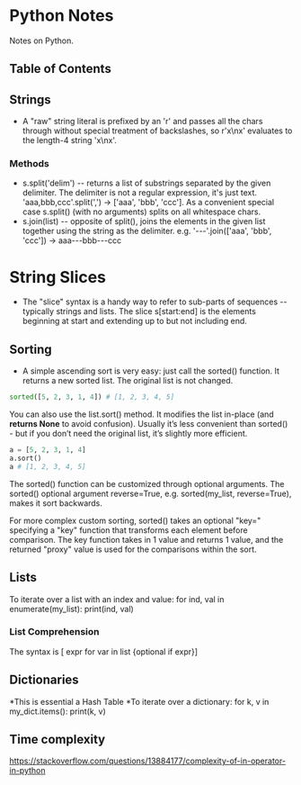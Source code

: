 # Python Notes

Notes on Python.

## Table of Contents



## Strings
* A "raw" string literal is prefixed by an 'r' and passes all the chars through without special treatment of backslashes, so r'x\nx' evaluates to the length-4 string 'x\nx'.

### Methods
* s.split('delim') -- returns a list of substrings separated by the given delimiter. The delimiter is not a regular expression, it's just text. 'aaa,bbb,ccc'.split(',') -> ['aaa', 'bbb', 'ccc']. As a convenient special case s.split() (with no arguments) splits on all whitespace chars.
* s.join(list) -- opposite of split(), joins the elements in the given list together using the string as the delimiter. e.g. '---'.join(['aaa', 'bbb', 'ccc']) -> aaa---bbb---ccc

# String Slices
* The "slice" syntax is a handy way to refer to sub-parts of sequences -- typically strings and lists. The slice s[start:end] is the elements beginning at start and extending up to but not including end.

## Sorting
* A simple ascending sort is very easy: just call the sorted() function. It returns a new sorted list.  The original list is not changed.

```python
sorted([5, 2, 3, 1, 4]) # [1, 2, 3, 4, 5]
```

You can also use the list.sort() method. It modifies the list in-place (and **returns None** to avoid confusion). Usually it’s less convenient than sorted() - but if you don’t need the original list, it’s slightly more efficient.

```python
a = [5, 2, 3, 1, 4]
a.sort()
a # [1, 2, 3, 4, 5]
```

The sorted() function can be customized through optional arguments. The sorted() optional argument reverse=True, e.g. sorted(my_list, reverse=True), makes it sort backwards.

For more complex custom sorting, sorted() takes an optional "key=" specifying a "key" function that transforms each element before comparison. The key function takes in 1 value and returns 1 value, and the returned "proxy" value is used for the comparisons within the sort.

## Lists
To iterate over a list with an index and value:
for ind, val in enumerate(my_list):
	print(ind, val)
	
### List Comprehension
The syntax is [ expr for var in list {optional if expr}]

## Dictionaries

*This is essential a Hash Table
*To iterate over a dictionary:
for k, v in my_dict.items():
	print(k, v)


## Time complexity
https://stackoverflow.com/questions/13884177/complexity-of-in-operator-in-python